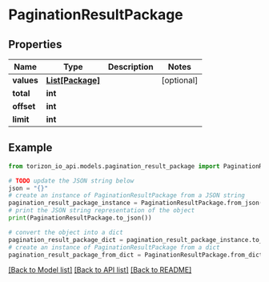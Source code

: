 # PaginationResultPackage


## Properties

Name | Type | Description | Notes
------------ | ------------- | ------------- | -------------
**values** | [**List[Package]**](Package.md) |  | [optional] 
**total** | **int** |  | 
**offset** | **int** |  | 
**limit** | **int** |  | 

## Example

```python
from torizon_io_api.models.pagination_result_package import PaginationResultPackage

# TODO update the JSON string below
json = "{}"
# create an instance of PaginationResultPackage from a JSON string
pagination_result_package_instance = PaginationResultPackage.from_json(json)
# print the JSON string representation of the object
print(PaginationResultPackage.to_json())

# convert the object into a dict
pagination_result_package_dict = pagination_result_package_instance.to_dict()
# create an instance of PaginationResultPackage from a dict
pagination_result_package_from_dict = PaginationResultPackage.from_dict(pagination_result_package_dict)
```
[[Back to Model list]](../README.md#documentation-for-models) [[Back to API list]](../README.md#documentation-for-api-endpoints) [[Back to README]](../README.md)


